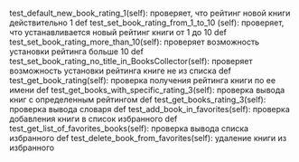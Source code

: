 test_default_new_book_rating_1(self): проверяет, что рейтинг новой книги действительно 1
def test_set_book_rating_from_1_to_10 (self): проверяет, что устанавливается новый рейтинг книги от 1 до 10
def test_set_book_rating_more_than_10(self): проверяет возможность установки рейтинга больше 10
def test_set_book_rating_no_title_in_BooksCollector(self): проверяет возможность установки рейтинга книге не из списка
def test_get_book_rating(self): проверка получения рейтинга книги по ее имени
def test_get_books_with_specific_rating_3(self): проверка вывода книг с определенным рейтингом
def test_get_books_rating_3(self): проверка вывода словаря 
def test_add_book_in_favorites(self): проверка добавления книги в список избранного
def test_get_list_of_favorites_books(self): проверка вывода списка избранного
def test_delete_book_from_favorites(self): удаление книги из избранного 